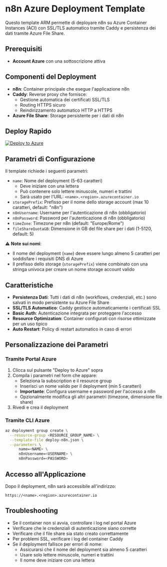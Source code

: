 # n8n Azure Deployment Template

Questo template ARM permette di deployare n8n su Azure Container Instances (ACI) con SSL/TLS automatico tramite Caddy e persistenza dei dati tramite Azure File Share.

## Prerequisiti

- **Account Azure** con una sottoscrizione attiva

## Componenti del Deployment

- **n8n**: Container principale che esegue l'applicazione n8n
- **Caddy**: Reverse proxy che fornisce:
  - Gestione automatica dei certificati SSL/TLS
  - Routing HTTPS sicuro
  - Reindirizzamento automatico HTTP a HTTPS
- **Azure File Share**: Storage persistente per i dati di n8n

## Deploy Rapido

[![Deploy to Azure](https://aka.ms/deploytoazurebutton)](https://portal.azure.com/#create/Microsoft.Template/uri/https%3A%2F%2Fraw.githubusercontent.com%2Fdanilozito%2Fn8n-azure-deploy%2Fmain%2Fdeploy-n8n.json)

## Parametri di Configurazione

Il template richiede i seguenti parametri:

- `name`: Nome del deployment (5-63 caratteri)
  - Deve iniziare con una lettera
  - Può contenere solo lettere minuscole, numeri e trattini
  - Sarà usato per l'URL: `<name>.<region>.azurecontainer.io`
- `storagePrefix`: Prefisso per il nome dello storage account (max 10 caratteri, default: "n8n")
- `n8nUsername`: Username per l'autenticazione di n8n (obbligatorio)
- `n8nPassword`: Password per l'autenticazione di n8n (obbligatorio)
- `timeZone`: Timezone per n8n (default: "Europe/Rome")
- `fileShareQuotaGB`: Dimensione in GB del file share per i dati (1-5120, default: 5)

⚠️ **Note sui nomi**:
- Il nome del deployment (`name`) deve essere lungo almeno 5 caratteri per soddisfare i requisiti DNS di Azure
- Il prefisso dello storage (`storagePrefix`) viene combinato con una stringa univoca per creare un nome storage account valido

## Caratteristiche

- **Persistenza Dati**: Tutti i dati di n8n (workflows, credenziali, etc.) sono salvati in modo persistente su Azure File Share
- **SSL/TLS Automatico**: Caddy gestisce automaticamente i certificati SSL
- **Basic Auth**: Autenticazione integrata per proteggere l'accesso
- **Resource Optimization**: Container configurati con risorse ottimizzate per un uso tipico
- **Auto Restart**: Policy di restart automatico in caso di errori

## Personalizzazione dei Parametri

### Tramite Portal Azure
1. Clicca sul pulsante "Deploy to Azure" sopra
2. Compila i parametri nel form che appare:
   - Seleziona la subscription e il resource group
   - Inserisci un nome valido per il deployment (min 5 caratteri)
   - **Importante**: Configura username e password per l'accesso a n8n
   - Opzionalmente modifica gli altri parametri (timezone, dimensione file share)
3. Rivedi e crea il deployment

### Tramite CLI Azure

```bash
az deployment group create \
  --resource-group <RESOURCE_GROUP_NAME> \
  --template-file deploy-n8n.json \
  --parameters \
      name=<NAME> \
      n8nUsername=<USERNAME> \
      n8nPassword=<PASSWORD>
```

## Accesso all'Applicazione

Dopo il deployment, n8n sarà accessibile all'indirizzo:
```
https://<name>.<region>.azurecontainer.io
```

## Troubleshooting

- Se il container non si avvia, controllare i log nel portal Azure
- Verificare che le credenziali di autenticazione siano corrette
- Verificare che il file share sia stato creato correttamente
- Per problemi SSL, verificare i log del container Caddy
- Se il deployment fallisce per errori di nome:
  - Assicurarsi che il nome del deployment sia almeno 5 caratteri
  - Usare solo lettere minuscole, numeri e trattini
  - Il nome deve iniziare con una lettera
